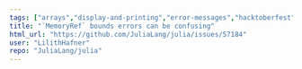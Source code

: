 ```yaml
---
tags: ["arrays","display-and-printing","error-messages","hacktoberfest","help-wanted","hpc","julia","julia-language","julialang","machine-learning","numerical","programming-language","science","scientific"]
title: "`MemoryRef` bounds errors can be confusing"
html_url: "https://github.com/JuliaLang/julia/issues/57184"
user: "LilithHafner"
repo: "JuliaLang/julia"
---
```


